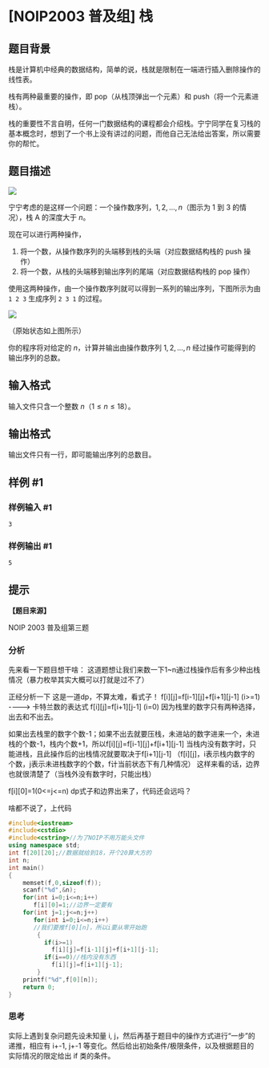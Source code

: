 # [NOIP2003 普及组] 栈

## 题目背景

栈是计算机中经典的数据结构，简单的说，栈就是限制在一端进行插入删除操作的线性表。

栈有两种最重要的操作，即 pop（从栈顶弹出一个元素）和 push（将一个元素进栈）。

栈的重要性不言自明，任何一门数据结构的课程都会介绍栈。宁宁同学在复习栈的基本概念时，想到了一个书上没有讲过的问题，而他自己无法给出答案，所以需要你的帮忙。

## 题目描述

![](https://cdn.luogu.com.cn/upload/image_hosting/5qxy9fz2.png)

宁宁考虑的是这样一个问题：一个操作数序列，$1,2,\ldots ,n$（图示为 1 到 3 的情况），栈 A 的深度大于 $n$。

现在可以进行两种操作，

1. 将一个数，从操作数序列的头端移到栈的头端（对应数据结构栈的 push 操作）
2. 将一个数，从栈的头端移到输出序列的尾端（对应数据结构栈的 pop 操作）

使用这两种操作，由一个操作数序列就可以得到一系列的输出序列，下图所示为由 `1 2 3` 生成序列 `2 3 1` 的过程。

![](https://cdn.luogu.com.cn/upload/image_hosting/8uwv2pa2.png)

（原始状态如上图所示）

你的程序将对给定的 $n$，计算并输出由操作数序列 $1,2,\ldots,n$ 经过操作可能得到的输出序列的总数。

## 输入格式

输入文件只含一个整数 $n$（$1 \leq n \leq 18$）。

## 输出格式

输出文件只有一行，即可能输出序列的总数目。

## 样例 #1

### 样例输入 #1

```
3
```

### 样例输出 #1

```
5
```

## 提示

**【题目来源】**

NOIP 2003 普及组第三题

### 分析
先来看一下题目想干啥：
这道题想让我们来数一下1~n通过栈操作后有多少种出栈情况（暴力枚举其实大概可以打就是过不了）

正经分析一下
这是一道dp，不算太难，看式子！
f[i][j]=f[i-1][j]+f[i+1][j-1] (i>=1) ----> 卡特兰数的表达式
f[i][j]=f[i+1][j-1] (i=0)
因为栈里的数字只有两种选择，出去和不出去。

如果出去栈里的数字个数-1；如果不出去就要压栈，未进站的数字进来一个，未进栈的个数-1，栈内个数+1，所以f[i][j]=f[i-1][j]+f[i+1][j-1]
当栈内没有数字时，只能进栈，且此操作后的出栈情况就要取决于f[i+1][j-1]
（f[i][j]，i表示栈内数字的个数，j表示未进栈数字的个数，f计当前状态下有几种情况）
这样来看的话，边界也就很清楚了（当栈外没有数字时，只能出栈）

f[i][0]=1(0<=j<=n)
dp式子和边界出来了，代码还会远吗？

啥都不说了，上代码
```cpp
#include<iostream>
#include<cstdio>
#include<cstring>//为了NOIP不用万能头文件
using namespace std;
int f[20][20];//数据就给到18，开个20算大方的
int n;
int main()
{
    memset(f,0,sizeof(f));
    scanf("%d",&n);
    for(int i=0;i<=n;i++)
       f[i][0]=1;//边界一定要有
    for(int j=1;j<=n;j++)
       for(int i=0;i<=n;i++)
       //我们要推f[0][n]，所以i要从零开始跑
        {
          if(i>=1) 
            f[i][j]=f[i-1][j]+f[i+1][j-1];
          if(i==0)//栈内没有东西
            f[i][j]=f[i+1][j-1];
        }
    printf("%d",f[0][n]);
    return 0;
}
```
### 思考
实际上遇到复杂问题先设未知量 i, j，然后再基于题目中的操作方式进行“一步”的递推，相应有 i+-1, j+-1 等变化。然后给出初始条件/极限条件，以及根据题目的实际情况的限定给出 if 类的条件。